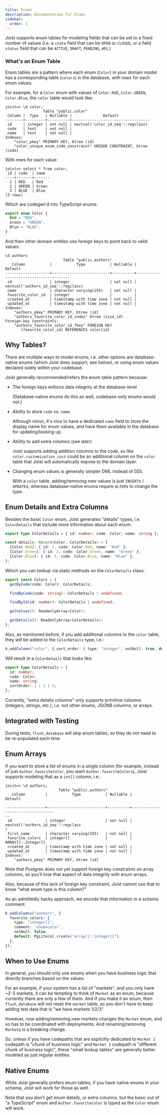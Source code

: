 ```yaml
---
title: Enums
description: Documentation for Enums
sidebar:
  order: 3
---
```


Joist supports enum tables for modeling fields that can be set to a fixed number of values (i.e. a `state` field that can be `OPEN` or `CLOSED`, or a field `status` field that can be `ACTIVE`, `DRAFT`, `PENDING`, etc.)

### What's an Enum Table

Enum tables are a pattern where each enum (`Color`) in your domain model has a corresponding table (`colors`) in the database, with rows for each enum values.

For example, for a `Color` enum with values of `Color.RED`, `Color.GREEN`, `Color.Blue`, the `color` table would look like:

```console
joist=> \d color;
                 Table "public.color"
 Column |  Type   | Nullable |              Default
--------+---------+----------+-----------------------------------
 id     | integer | not null | nextval('color_id_seq'::regclass)
 code   | text    | not null |
 name   | text    | not null |
Indexes:
    "color_pkey" PRIMARY KEY, btree (id)
    "color_unique_enum_code_constraint" UNIQUE CONSTRAINT, btree (code)
```

With rows for each value:

```console
joist=> select * from color;
 id | code  | name
----+-------+-------
  1 | RED   | Red
  2 | GREEN | Green
  3 | BLUE  | Blue
(3 rows)
```

Which are codegen'd into TypeScript enums:

```typescript
export enum Color {
  Red = "RED",
  Green = "GREEN",
  Blue = "BLUE",
}
```

And then other domain entities use foreign keys to point back to valid values:

```console
\d authors
                          Table "public.authors"
   Column           |           Type           | Nullable |                Default
--------------------+--------------------------+----------+----------------------------------------
 id                 | integer                  | not null | nextval('authors_id_seq'::regclass)
 name               | character varying(255)   | not null |
 favorite_color_id  | integer                  |          |
 created_at         | timestamp with time zone | not null |
 updated_at         | timestamp with time zone | not null |
Indexes:
    "authors_pkey" PRIMARY KEY, btree (id)
    "authors_favorite_color_id_index" btree (size_id)
Foreign-key constraints:
    "authors_favorite_color_id_fkey" FOREIGN KEY
       (favorite_color_id) REFERENCES color(id)
```

## Why Tables?

There are multiple ways to model enums, i.e. other options are database-native enums (which Joist does support, see below), or using enum values declared solely within your codebase.

Joist generally recommended/refers the enum table pattern because:

- The foreign keys enforce data integrity at the database-level

  (Database-native enums do this as well, codebase-only enums would not.)

- Ability to store `code` vs. `name`.

  Although minor, it's nice to have a dedicated `name` field to store the display name for enum values, and have them available in the database for updating/looking up.

- Ability to add extra columns (see later)

  Joist supports adding addition columns to the code, so like `color.customization_cost` could be an additional column on the `color` table that Joist will automatically expose to the domain layer.

- Changing enum values is generally simpler DML instead of DDL

  With a `color` table, adding/removing new values is just `INSERT`s / `UPDATE`s, whereas database-native enums require `ALTER`s to change the type.

## Enum Details and Extra Columns

Besides the basic `Color` enum, Joist generates "details" types, i.e. `ColorDetails` that include more information about each enum:

```typescript
export type ColorDetails = { id: number; code: Color; name: string };

const details: Record<Color, ColorDetails> = {
  [Color.Red]: { id: 1, code: Color.Red, name: "Red" },
  [Color.Green]: { id: 2, code: Color.Green, name: "Green" },
  [Color.Blue]: { id: 3, code: Color.Blue, name: "Blue" },
};
```

Which you can lookup via static methods on the `ColorDetails` class:

```typescript
export const Colors = {
  getByCode(code: Color): ColorDetails;

  findByCode(code: string): ColorDetails | undefined;

  findById(id: number): ColorDetails | undefined;

  getValues(): ReadonlyArray<Color>;

  getDetails(): ReadonlyArray<ColorDetails>;
};
```

Also, as mentioned before, if you add additional columns to the `color` table, they will be added to the `ColorDetails` type, i.e.:

```typescript
b.addColumn("color", { sort_order: { type: "integer", notNull: true, default: 1 } });
```

Will result in a `ColorDetails` that looks like:

```typescript
export type ColorDetails = {
  id: number;
  code: Color;
  name: string;
  sortOrder: 1 | 2 | 3;
};
```

Currently, "extra details columns" only supports primitive columns (integers, strings, etc.), i.e. not other enums, JSONB columns, or arrays.

## Integrated with Testing

During tests, `flush_database` will skip enum tables, so they do not need to be re-populated each time.

## Enum Arrays

If you want to store a list of enums in a single column (for example, instead of just `Author.favoriteColor`, you want `Author.favoriteColors`), Joist supports modeling that as a `int[]` column, i.e.:

```console
joist=> \d authors;
                        Table "public.authors"
   Column         |           Type           | Nullable |               Default

------------------+--------------------------+----------+-----------------------------------
--
 id               | integer                  | not null | nextval('authors_id_seq'::regclass
)
 first_name       | character varying(255)   | not null |
 favorite_colors  | integer[]                |          | ARRAY[]::integer[]
 created_at       | timestamp with time zone | not null |
 updated_at       | timestamp with time zone | not null |
Indexes:
    "authors_pkey" PRIMARY KEY, btree (id)
```

Note that Postgres does not yet support foreign key constraints on array columns, so you'll lose that aspect of data integrity with enum arrays.

Also, because of this lack of foreign key constraint, Joist cannot use that to know "what enum type is this column?"

As an admittedly hacky approach, we encode that information in a schema comment:

```typescript
b.addColumns("authors", {
  favorite_colors: {
    type: "integer[]",
    comment: `enum=color`,
    notNull: false,
    default: PgLiteral.create("array[]::integer[]"),
  },
});
```

## When to Use Enums

In general, you should only use enums when you have business logic that directly branches based on the values.

For an example, if your system has a list of "markets", and you only have ~2-3 markets, it can be tempting to think of `Market` as an enum, because currently there are only a few of them. And if you make it an enum, then `flush_database` will not reset the `market` table, so you don't have to keep adding test data that is "we have markets 1/2/3".

However, now adding/removing new markets changes the `Market` enum, and so has to be coordinated with deployments. And renaming/removing `Market`s is a breaking change.

So, unless if you have codepaths that are explicitly dedicated to `Market 1` codepath is "chunk of business logic" and `Market 2` codepath is "different chunk of business logic", these "small lookup tables" are generally better modeled as just regular entities.

## Native Enums

While Joist generally prefers enum tables, if you have native enums in your schema, Joist will work for those as well.

Note that you don't get enum details, or extra columns, but the basic out of "a TypeScript" enum and `Author.favoriteColor` is typed as the `Color` enum will work.
